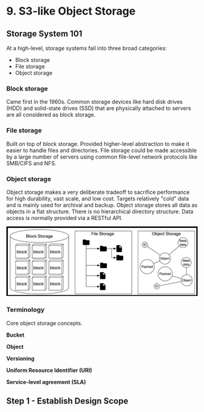 # 9. S3-like Object Storage

## Storage System 101

At a high-level, storage systems fall into three broad categories:

- Block storage
- File storage
- Object storage

### Block storage

Came first in the 1960s. Common storage devices like hard disk drives (HDD) and solid-state drives (SSD) that are physically attached to servers are all considered as block storage.

### File storage

Built on top of block storage. Provided higher-level abstraction to make it easier to handle files and directories. File storage could be made accessible by a large number of servers using common file-level network protocols like SMB/CIFS and NFS.

### Object storage

Object storage makes a very deliberate tradeoff to sacrifice performance for high durability, vast scale, and low cost. Targets relatively "cold" data and is mainly used for archival and backup. Object storage stores all data as objects in a flat structure. There is no hierarchical directory structure. Data access is normally provided via a RESTful API.

![storage](../../assets/system-design/interview2/storage-systems.png)

### Terminology

Core object storage concepts.

__Bucket__

__Object__

__Versioning__

__Uniform Resource Identifier (URI)__

__Service-level agreement (SLA)__

## Step 1 - Establish Design Scope
